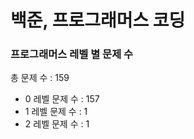 # 백준, 프로그래머스 코딩
### 프로그래머스 레벨 별 문제 수
총 문제 수 : 159
- 0 레벨 문제 수 : 157
- 1 레벨 문제 수 : 1
- 2 레벨 문제 수 : 1

